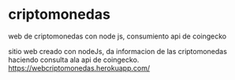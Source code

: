 # criptomonedas
web de criptomonedas con node js, consumiento api de coingecko

sitio web creado con nodeJs, da informacion de las criptomonedas haciendo consulta ala api de coingecko.
https://webcriptomonedas.herokuapp.com/

